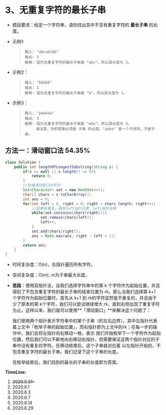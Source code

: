 # 3、无重复字符的最长子串

- 题目要求：给定一个字符串，请你找出其中不含有重复字符的 **最长子串** 的长度。

- 示例1:

  > ```
  > 输入: "abcabcbb"
  > 输出: 3 
  > 解释: 因为无重复字符的最长子串是 "abc"，所以其长度为 3。
  > ```

- 示例2：

  >```
  >输入: "bbbbb"
  >输出: 1
  >解释: 因为无重复字符的最长子串是 "b"，所以其长度为 1。
  >```

- 示例3：

  >```
  >输入: "pwwkew"
  >输出: 3
  >解释: 因为无重复字符的最长子串是 "wke"，所以其长度为 3。
  >     请注意，你的答案必须是 子串 的长度，"pwke" 是一个子序列，不是子串。
  >```

## 方法一：滑动窗口法   54.35%

```java
class Solution {
    public int lengthOfLongestSubstring(String s) {
        if(s == null || s.length() == 0){
            return 0;
        }
        //存储滑动窗口内字符
        Set<Character> set = new HashSet<>();
        char[] chars = s.toCharArray();
        int ans = 0;
        for(int left = 0, right = 0; right < chars.length; right++){
            //如果有重复，删除left指针元素，left指针右移
            while(set.contains(chars[right])){
                set.remove(chars[left]);
                left++;
            }
            set.add(chars[right]);
            ans = Math.max(ans, right - left + 1);
        }
        return ans;
    }
}
```

- 时间复杂度：O(n)，左指针遍历所有字符。

- 空间复杂度：O(m), m为子串最大长度。

- **思路**：使用双指针法，设我们选择字符串中的第 k 个字符作为起始位置，并且得到了不包含重复字符的最长子串的结束位置为 rk。那么当我们选择第 k+1 个字符作为起始位置时，首先从 k+1 到 rk的字符显然是不重复的，并且由于少了原本的第 k个字符，我们可以尝试继续增大 rk，直到右侧出现了重复字符为止。这样以来，我们就可以使用**「滑动窗口」**来解决这个问题了：

  我们使用两个指针表示字符串中的某个子串（的左右边界）。其中左指针代表着上文中「枚举子串的起始位置」，而右指针即为上文中的rk；在每一步的操作中，我们会将左指针向右移动一格，表示 我们开始枚举下一个字符作为起始位置，然后我们可以不断地向右移动右指针，但需要保证这两个指针对应的子串中没有重复的字符。在移动结束后，这个子串就对应着 以左指针开始的，不包含重复字符的最长子串。我们记录下这个子串的长度。

  在枚举结束后，我们找到的最长的子串的长度即为答案。

**TimeLine:**

1. ~~2020.5.31-~~
2. 2020.6.1
3. 2020.6.3
4. 2020.6.7
5. 2020.6.14
6. 2020.6.29